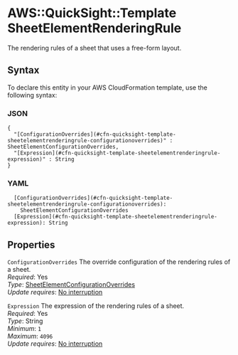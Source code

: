 # AWS::QuickSight::Template SheetElementRenderingRule<a name="aws-properties-quicksight-template-sheetelementrenderingrule"></a>

The rendering rules of a sheet that uses a free\-form layout\.

## Syntax<a name="aws-properties-quicksight-template-sheetelementrenderingrule-syntax"></a>

To declare this entity in your AWS CloudFormation template, use the following syntax:

### JSON<a name="aws-properties-quicksight-template-sheetelementrenderingrule-syntax.json"></a>

```
{
  "[ConfigurationOverrides](#cfn-quicksight-template-sheetelementrenderingrule-configurationoverrides)" : SheetElementConfigurationOverrides,
  "[Expression](#cfn-quicksight-template-sheetelementrenderingrule-expression)" : String
}
```

### YAML<a name="aws-properties-quicksight-template-sheetelementrenderingrule-syntax.yaml"></a>

```
  [ConfigurationOverrides](#cfn-quicksight-template-sheetelementrenderingrule-configurationoverrides):
    SheetElementConfigurationOverrides
  [Expression](#cfn-quicksight-template-sheetelementrenderingrule-expression): String
```

## Properties<a name="aws-properties-quicksight-template-sheetelementrenderingrule-properties"></a>

`ConfigurationOverrides` <a name="cfn-quicksight-template-sheetelementrenderingrule-configurationoverrides"></a>
The override configuration of the rendering rules of a sheet\.  
_Required_: Yes  
_Type_: [SheetElementConfigurationOverrides](aws-properties-quicksight-template-sheetelementconfigurationoverrides.md)  
_Update requires_: [No interruption](https://docs.aws.amazon.com/AWSCloudFormation/latest/UserGuide/using-cfn-updating-stacks-update-behaviors.html#update-no-interrupt)

`Expression` <a name="cfn-quicksight-template-sheetelementrenderingrule-expression"></a>
The expression of the rendering rules of a sheet\.  
_Required_: Yes  
_Type_: String  
_Minimum_: `1`  
_Maximum_: `4096`  
_Update requires_: [No interruption](https://docs.aws.amazon.com/AWSCloudFormation/latest/UserGuide/using-cfn-updating-stacks-update-behaviors.html#update-no-interrupt)

